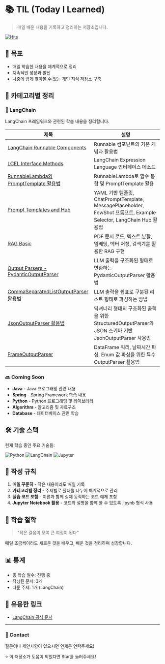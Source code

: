 # 📚 TIL (Today I Learned)

> 매일 배운 내용을 기록하고 정리하는 저장소입니다.

[![Hits](https://hits.seeyoufarm.com/api/count/incr/badge.svg?url=https%3A%2F%2Fgithub.com%2FLeeHonggii%2FTIL&count_bg=%2379C83D&title_bg=%23555555&icon=&icon_color=%23E7E7E7&title=hits&edge_flat=false)](https://hits.seeyoufarm.com)

## 🎯 목표
- 매일 학습한 내용을 체계적으로 정리
- 지속적인 성장과 발전
- 나중에 쉽게 찾아볼 수 있는 개인 지식 저장소 구축

## 📂 카테고리별 정리

### 🦜 LangChain
LangChain 프레임워크와 관련된 학습 내용을 정리합니다.

| 제목 | 설명 | 
|------|------|
| [LangChain Runnable Components](https://github.com/LeeHonggii/TIL/tree/main/By-Topic/LangChain/LangChain_Runnable_Components.ipynb) | Runnable 컴포넌트의 기본 개념과 활용법 |
| [LCEL Interface Methods](https://github.com/LeeHonggii/TIL/tree/main/By-Topic/LangChain/LCEL_Interface_Methods.ipynb) | LangChain Expression Language 인터페이스 메소드 |
| [RunnableLambda와 PromptTemplate 활용법](https://github.com/LeeHonggii/TIL/tree/main/By-Topic/LangChain/RunnableLambda_and_PromptTemplate.ipynb) | RunnableLambda로 함수 통합 및 PromptTemplate 활용 |
| [Prompt Templates and Hub](https://github.com/LeeHonggii/TIL/tree/main/By-Topic/LangChain/Prompt_Templates_and_Hub.ipynb) | YAML 기반 템플릿, ChatPromptTemplate, MessagePlaceholder, FewShot 프롬프트, Example Selector, LangChain Hub 활용법 |
| [RAG Basic](https://github.com/LeeHonggii/TIL/tree/main/By-Topic/LangChain/RAG_Basic.ipynb) | PDF 문서 로드, 텍스트 분할, 임베딩, 벡터 저장, 검색기를 활용한 RAG 구현 |
| [Output Parsers - PydanticOutputParser](https://github.com/LeeHonggii/TIL/tree/main/By-Topic/LangChain/Output_parsers.ipynb) | LLM 출력을 구조화된 형태로 변환하는 PydanticOutputParser 활용법 |
| [CommaSeparatedListOutputParser 활용법](https://github.com/LeeHonggii/TIL/tree/main/By-Topic/LangChain/CommaSeparatedListOutputParser.ipynb) | LLM 출력을 쉼표로 구분된 리스트 형태로 파싱하는 방법 |
| [JsonOutputParser 활용법](https://github.com/LeeHonggii/TIL/tree/main/By-Topic/LangChain/StructuredOutputParser_and_JsonOutputParser.ipynb) | 딕셔너리 형태의 구조화된 출력을 위한 StructuredOutputParser와 JSON 스키마 기반 JsonOutputParser 사용법 |
| [FrameOutputParser](https://github.com/LeeHonggii/TIL/tree/main/By-Topic/LangChain/DataFrameOutputParserr.ipynb) | DataFrame 쿼리, 날짜시간 파싱, Enum 값 파싱을 위한 특수 OutputParser 활용법 |

### 🔜 Coming Soon
- **Java** - Java 프로그래밍 관련 내용
- **Spring** - Spring Framework 학습 내용
- **Python** - Python 프로그래밍 및 라이브러리
- **Algorithm** - 알고리즘 및 자료구조
- **Database** - 데이터베이스 관련 학습

## 🛠️ 기술 스택
현재 학습 중인 주요 기술들:

![Python](https://img.shields.io/badge/Python-3776AB?style=for-the-badge&logo=python&logoColor=white)
![LangChain](https://img.shields.io/badge/LangChain-121212?style=for-the-badge&logo=chainlink&logoColor=white)
![Jupyter](https://img.shields.io/badge/Jupyter-F37626?style=for-the-badge&logo=jupyter&logoColor=white)

## 📝 작성 규칙
1. **매일 꾸준히** - 작은 내용이라도 매일 기록
2. **카테고리별 정리** - 주제별로 폴더를 나누어 체계적으로 관리
3. **실습 코드 포함** - 이론과 함께 실제 동작하는 코드 예제 포함
4. **Jupyter Notebook 활용** - 코드와 설명을 함께 볼 수 있도록 .ipynb 형식 사용

## 🌟 학습 철학
> "작은 걸음이 모여 큰 여정이 된다"

매일 조금씩이라도 새로운 것을 배우고, 배운 것을 정리하며 성장합니다.

## 📊 통계
- 총 학습 일수: 진행 중
- 작성된 문서: 3개
- 다룬 주제: 1개 (LangChain)

## 🔗 유용한 링크
- [LangChain 공식 문서](https://python.langchain.com/docs/get_started/introduction)

---

### 💬 Contact
질문이나 제안사항이 있으시면 언제든 연락주세요!

⭐ 이 저장소가 도움이 되었다면 Star를 눌러주세요!
